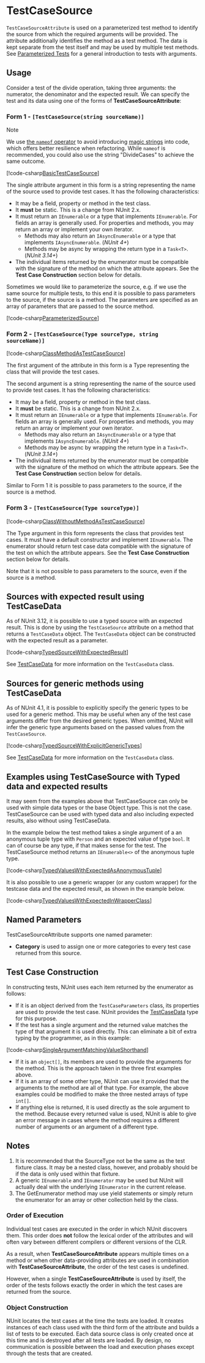 # TestCaseSource

`TestCaseSourceAttribute` is used on a parameterized test method to identify the source from which the required
arguments will be provided. The attribute additionally identifies the method as a test method. The data is kept separate
from the test itself and may be used by multiple test methods. See [Parameterized Tests](xref:parameterizedtests) for a
general introduction to tests with arguments.

## Usage

Consider a test of the divide operation, taking three arguments: the numerator, the denominator and the expected result.
We can specify the test and its data using one of the forms of **TestCaseSourceAttribute**:

### Form 1 - `[TestCaseSource(string sourceName)]`

> [!NOTE]
> We use [the `nameof` operator](https://docs.microsoft.com/dotnet/csharp/language-reference/operators/nameof)
> to avoid introducing [magic strings](https://wikipedia.org/wiki/Magic_string) into code, which offers better
> resilience when refactoring. While `nameof` is recommended, you could also use the string "DivideCases" to achieve the
> same outcome.

[!code-csharp[BasicTestCaseSource](~/snippets/Snippets.NUnit/TestCaseSourceExamples.cs#BasicTestCaseSource)]

The single attribute argument in this form is a string representing the name of the source used to provide test cases.
It has the following characteristics:

* It may be a field, property or method in the test class.
* It **must** be static. This is a change from NUnit 2.x.
* It must return an `IEnumerable` or a type that implements `IEnumerable`. For fields an array is generally used. For
  properties and methods, you may return an array or implement your own iterator.
  * Methods may also return an `IAsyncEnumerable` or a type that implements `IAsyncEnumerable`. (_NUnit 4+_)
  * Methods may be async by wrapping the return type in a `Task<T>`. (_NUnit 3.14+_)
* The individual items returned by the enumerator must be compatible with the signature of the method on which the
   attribute appears. See the **Test Case Construction** section below for details.

Sometimes we would like to parameterize the source, e.g. if we use the same source for multiple tests, to this end it is
possible to pass parameters to the source, if the source is a method. The parameters are specified as an array of
parameters that are passed to the source method.

[!code-csharp[ParameterizedSource](~/snippets/Snippets.NUnit/TestCaseSourceExamples.cs#ParameterizedSource)]

### Form 2 - `[TestCaseSource(Type sourceType, string sourceName)]`

[!code-csharp[ClassMethodAsTestCaseSource](~/snippets/Snippets.NUnit/TestCaseSourceExamples.cs#ClassMethodAsTestCaseSource)]

The first argument of the attribute in this form is a Type representing the class that will provide the test cases.

The second argument is a string representing the name of the source used to provide test cases. It has the following
characteristics:

* It may be a field, property or method in the test class.
* It **must** be static. This is a change from NUnit 2.x.
* It must return an `IEnumerable` or a type that implements `IEnumerable`. For fields an array is generally used. For
  properties and methods, you may return an array or implement your own iterator.
  * Methods may also return an `IAsyncEnumerable` or a type that implements `IAsyncEnumerable`. (_NUnit 4+_)
  * Methods may be async by wrapping the return type in a `Task<T>`. (_NUnit 3.14+_)
* The individual items returned by the enumerator must be compatible with the signature of the method on which the
   attribute appears. See the **Test Case Construction** section below for details.

Similar to Form 1 it is possible to pass parameters to the source, if the source is a method.

### Form 3 - `[TestCaseSource(Type sourceType)]`

[!code-csharp[ClassWithoutMethodAsTestCaseSource](~/snippets/Snippets.NUnit/TestCaseSourceExamples.cs#ClassWithoutMethodAsTestCaseSource)]

The Type argument in this form represents the class that provides test cases. It must have a default constructor and
implement `IEnumerable`. The enumerator should return test case data compatible with the signature of the test on which
the attribute appears. See the **Test Case Construction** section below for details.

Note that it is not possible to pass parameters to the source, even if the source is a method.

## Sources with expected result using TestCaseData

As of NUnit 3.12, it is possible to use a typed source with an expected result. This is done by using the
`TestCaseSource` attribute on a method that returns a `TestCaseData` object. The `TestCaseData` object can be
constructed with the expected result as a parameter.

[!code-csharp[TypedSourceWithExpectedResult](~/snippets/Snippets.NUnit/TestCaseDataExample.cs#TestCaseDataExample)]

See [TestCaseData](xref:testcasedata) for more information on the `TestCaseData` class.

## Sources for generic methods using TestCaseData

As of NUnit 4.1, it is possible to explicitly specify the generic types to be used for a generic method. This
may be useful when any of the test case arguments differ from the desired generic types. When omitted, NUnit will
infer the generic type arguments based on the passed values from the `TestCaseSource`.

[!code-csharp[TypedSourceWithExplicitGenericTypes](~/snippets/Snippets.NUnit/TestCaseDataExample.cs#TestCaseDataTypeArgsExample)]

See [TestCaseData](xref:testcasedata) for more information on the `TestCaseData` class.

## Examples using TestCaseSource with Typed data and expected results

It may seem from the examples above that TestCaseSource can only be used with simple data types or the base Object type.
This is not the case. TestCaseSource can be used with typed data and also including expected results, also without using
TestCaseData.

In the example below the test method takes a single argument of a an anonymous tuple type with `Person` and an expected
value of type `bool`. It can of course be any type, if that makes sense for the test. The TestCaseSource method returns
an `IEnumerable<>` of the anonymous tuple type.

[!code-csharp[TypedValuesWithExpectedAsAnonymousTuple](~/snippets/Snippets.NUnit/TestCaseSourceExamples.cs#TypedValuesWithExpectedAsAnonymousTuple)]

It is also possible to use a generic wrapper (or any custom wrapper) for the testcase data and the expected result, as
shown in the example below.

[!code-csharp[TypedValuesWithExpectedInWrapperClass](~/snippets/Snippets.NUnit/TestCaseSourceExamples.cs#TypedValuesWithExpectedInWrapperClass)]

## Named Parameters

TestCaseSourceAttribute supports one named parameter:

* **Category** is used to assign one or more categories to every test case returned from this source.

## Test Case Construction

In constructing tests, NUnit uses each item returned by the enumerator as follows:

* If it is an object derived from the `TestCaseParameters` class, its properties are used to provide the test case.
   NUnit provides the [TestCaseData](xref:testcasedata) type for this purpose.
* If the test has a single argument and the returned value matches the type of that argument it is used directly. This
   can eliminate a bit of extra typing by the programmer, as in this example:

[!code-csharp[SingleArgumentMatchingValueShorthand](~/snippets/Snippets.NUnit/TestCaseSourceExamples.cs#SingleArgumentMatchingValueShorthand)]

* If it is an `object[]`, its members are used to provide the arguments for the method. This is the approach taken in
   the three first examples above.
* If it is an array of some other type, NUnit can use it provided that the arguments to the method are all of that type.
   For example, the above examples could be modified to make the three nested arrays of type `int[]`.
* If anything else is returned, it is used directly as the sole argument to the method. Because every returned value is
   used, NUnit is able to give an error message in cases where the method requires a different number of arguments or an
   argument of a different type.

## Notes

1. It is recommended that the SourceType not be the same as the test fixture class. It may be a nested class, however,
   and probably should be if the data is only used within that fixture.
2. A generic `IEnumerable` and `IEnumerator` may be used but NUnit will actually deal with the underlying `IEnumerator`
   in the current release.
3. The GetEnumerator method may use yield statements or simply return the enumerator for an array or other collection
   held by the class.

### Order of Execution

Individual test cases are executed in the order in which NUnit discovers them. This order does **not** follow the
lexical order of the attributes and will often vary between different compilers or different versions of the CLR.

As a result, when **TestCaseSourceAttribute** appears multiple times on a method or when other data-providing attributes
are used in combination with **TestCaseSourceAttribute**, the order of the test cases is undefined.

However, when a single **TestCaseSourceAttribute** is used by itself, the order of the tests follows exactly the order
in which the test cases are returned from the source.

### Object Construction

NUnit locates the test cases at the time the tests are loaded. It creates instances of each class used with the third
form of the attribute and builds a list of tests to be executed. Each data source class is only created once at this
time and is destroyed after all tests are loaded. By design, no communication is possible between the load and execution
phases except through the tests that are created.
